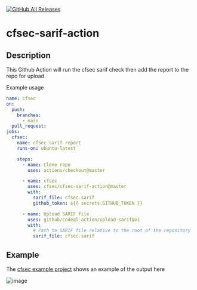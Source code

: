 [![GitHub All Releases](https://img.shields.io/github/downloads/aquasecurity/cfsec-sarif-action/total)](https://github.com/aquasecurity/cfsec-sarif-action/releases)
# cfsec-sarif-action

## Description

This Github Action will run the cfsec sarif check then add the report to the repo for upload.

Example usage

```yaml
name: cfsec
on:
  push:
    branches:
      - main
  pull_request:
jobs:
  cfsec:
    name: cfsec sarif report
    runs-on: ubuntu-latest

    steps:
      - name: Clone repo
        uses: actions/checkout@master

      - name: cfsec
        uses: cfsec/cfsec-sarif-action@master
        with:
          sarif_file: cfsec.sarif         
          github_token: ${{ secrets.GITHUB_TOKEN }}

      - name: Upload SARIF file
        uses: github/codeql-action/upload-sarif@v1
        with:
          # Path to SARIF file relative to the root of the repository
          sarif_file: cfsec.sarif         
```

## Example

The [cfsec example project](https://github.com/cfsec/cfsec-example-project) shows an example of the output here

![image](https://user-images.githubusercontent.com/3049157/142617644-07d4d725-b880-4da6-8249-38400ad413de.png)
